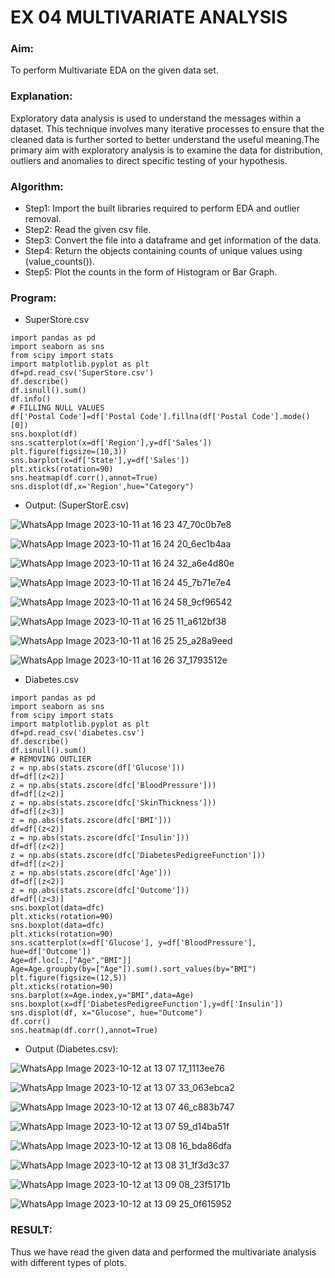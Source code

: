 # EX 04 MULTIVARIATE ANALYSIS
### Aim:
To perform Multivariate EDA on the given data set.
### Explanation:
Exploratory data analysis is used to understand the messages within a dataset. This technique involves many iterative processes to ensure that the cleaned data is further sorted to better understand the useful meaning.The primary aim with exploratory analysis is to examine the data for distribution, outliers and anomalies to direct specific testing of your hypothesis.
### Algorithm:
- Step1: Import the built libraries required to perform EDA and outlier removal.
- Step2: Read the given csv file.
- Step3: Convert the file into a dataframe and get information of the data.
- Step4: Return the objects containing counts of unique values using (value_counts()).
- Step5: Plot the counts in the form of Histogram or Bar Graph.



### Program:
- SuperStore.csv
```
import pandas as pd
import seaborn as sns
from scipy import stats
import matplotlib.pyplot as plt
df=pd.read_csv('SuperStore.csv')
df.describe()
df.isnull().sum()
df.info()
# FILLING NULL VALUES
df['Postal Code']=df['Postal Code'].fillna(df['Postal Code'].mode()[0])
sns.boxplot(df)
sns.scatterplot(x=df['Region'],y=df['Sales'])
plt.figure(figsize=(10,3))
sns.barplot(x=df['State'],y=df['Sales'])
plt.xticks(rotation=90)
sns.heatmap(df.corr(),annot=True)
sns.displot(df,x='Region',hue="Category")
```
- Output: (SuperStorE.csv)
  
![WhatsApp Image 2023-10-11 at 16 23 47_70c0b7e8](https://github.com/22002102/ODD2023-Datascience-Ex-04/assets/119091638/d23b9d0f-5860-4772-b3a8-fe3a41f6a203)

![WhatsApp Image 2023-10-11 at 16 24 20_6ec1b4aa](https://github.com/22002102/ODD2023-Datascience-Ex-04/assets/119091638/13acf2d6-4959-4e08-8892-6c71ca1c41c8)

![WhatsApp Image 2023-10-11 at 16 24 32_a6e4d80e](https://github.com/22002102/ODD2023-Datascience-Ex-04/assets/119091638/92ba610a-9bff-4c19-85c4-aa46c4f52ffb)


![WhatsApp Image 2023-10-11 at 16 24 45_7b71e7e4](https://github.com/22002102/ODD2023-Datascience-Ex-04/assets/119091638/7c49a57f-777b-4bd1-a06c-cd9e1a269a3d)


![WhatsApp Image 2023-10-11 at 16 24 58_9cf96542](https://github.com/22002102/ODD2023-Datascience-Ex-04/assets/119091638/8c9ad395-b524-465d-9971-7f5d5dc8c458)


![WhatsApp Image 2023-10-11 at 16 25 11_a612bf38](https://github.com/22002102/ODD2023-Datascience-Ex-04/assets/119091638/78b9d814-1a4c-40c1-bbe7-b1eb7cad9eab)


![WhatsApp Image 2023-10-11 at 16 25 25_a28a9eed](https://github.com/22002102/ODD2023-Datascience-Ex-04/assets/119091638/3f0ca3a9-1736-4961-be60-976788f25bb2)


![WhatsApp Image 2023-10-11 at 16 26 37_1793512e](https://github.com/22002102/ODD2023-Datascience-Ex-04/assets/119091638/15e43568-5b22-45d4-9b1d-71379d03b0ba)

- Diabetes.csv
```
import pandas as pd
import seaborn as sns
from scipy import stats
import matplotlib.pyplot as plt
df=pd.read_csv('diabetes.csv')
df.describe()
df.isnull().sum()
# REMOVING OUTLIER
z = np.abs(stats.zscore(df['Glucose']))
df=df[(z<2)]
z = np.abs(stats.zscore(dfc['BloodPressure']))
df=df[(z<2)]
z = np.abs(stats.zscore(dfc['SkinThickness']))
df=df[(z<3)]
z = np.abs(stats.zscore(dfc['BMI']))
df=df[(z<2)]
z = np.abs(stats.zscore(dfc['Insulin']))
df=df[(z<2)]
z = np.abs(stats.zscore(dfc['DiabetesPedigreeFunction']))
df=df[(z<2)]
z = np.abs(stats.zscore(dfc['Age']))
df=df[(z<2)]
z = np.abs(stats.zscore(dfc['Outcome']))
df=df[(z<3)]
sns.boxplot(data=dfc)
plt.xticks(rotation=90)
sns.boxplot(data=dfc)
plt.xticks(rotation=90)
sns.scatterplot(x=df['Glucose'], y=df['BloodPressure'], hue=df['Outcome'])
Age=df.loc[:,["Age","BMI"]]
Age=Age.groupby(by=["Age"]).sum().sort_values(by="BMI")
plt.figure(figsize=(12,5))
plt.xticks(rotation=90)
sns.barplot(x=Age.index,y="BMI",data=Age)
sns.boxplot(x=df['DiabetesPedigreeFunction'],y=df['Insulin'])
sns.displot(df, x="Glucose", hue="Outcome")
df.corr()
sns.heatmap(df.corr(),annot=True)
```
- Output (Diabetes.csv):

![WhatsApp Image 2023-10-12 at 13 07 17_1113ee76](https://github.com/22002102/ODD2023-Datascience-Ex-04/assets/119091638/3e6db947-d1f8-4696-afb4-da35940c1dc5)


![WhatsApp Image 2023-10-12 at 13 07 33_063ebca2](https://github.com/22002102/ODD2023-Datascience-Ex-04/assets/119091638/2d0ad1fb-5c26-4270-ac3b-04acb58cf317)


![WhatsApp Image 2023-10-12 at 13 07 46_c883b747](https://github.com/22002102/ODD2023-Datascience-Ex-04/assets/119091638/439b8d3f-6796-4f2c-9a80-0d28151e1120)


![WhatsApp Image 2023-10-12 at 13 07 59_d14ba51f](https://github.com/22002102/ODD2023-Datascience-Ex-04/assets/119091638/c5a274b1-049d-41da-9b76-04fbff9f52ed)


![WhatsApp Image 2023-10-12 at 13 08 16_bda86dfa](https://github.com/22002102/ODD2023-Datascience-Ex-04/assets/119091638/0816cbc8-71c6-4976-8341-fc1c064fbcab)


![WhatsApp Image 2023-10-12 at 13 08 31_1f3d3c37](https://github.com/22002102/ODD2023-Datascience-Ex-04/assets/119091638/f0debc93-6fc4-4b98-84b1-af2373df2cd0)


![WhatsApp Image 2023-10-12 at 13 09 08_23f5171b](https://github.com/22002102/ODD2023-Datascience-Ex-04/assets/119091638/5aadfaab-59a8-4742-bd1a-0bf8c4fb914d)


![WhatsApp Image 2023-10-12 at 13 09 25_0f615952](https://github.com/22002102/ODD2023-Datascience-Ex-04/assets/119091638/4e4a0bec-3eb6-4210-a7b6-ed86e590344f)

### RESULT:
Thus we have read the given data and performed the multivariate analysis with different types of plots.
